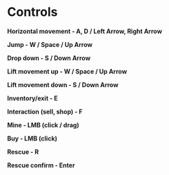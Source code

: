 # Controls

**Horizontal movement - A, D / Left Arrow, Right Arrow**

**Jump - W / Space / Up Arrow**

**Drop down - S / Down Arrow**

**Lift movement up - W / Space / Up Arrow**

**Lift movement down - S / Down Arrow**

**Inventory/exit - E**

**Interaction (sell, shop) - F**

**Mine - LMB (click / drag)**

**Buy - LMB (click)**

**Rescue - R**

**Rescue confirm - Enter**
